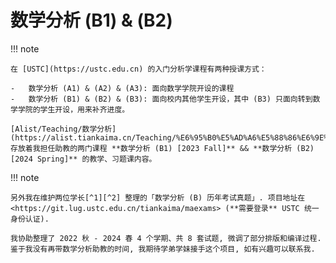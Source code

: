 # 数学分析 (B1) & (B2)

!!! note

    在 [USTC](https://ustc.edu.cn) 的入门分析学课程有两种授课方式：

    -   数学分析 (A1) & (A2) & (A3): 面向数学学院开设的课程
    -   数学分析 (B1) & (B2) & (B3): 面向校内其他学生开设，其中 (B3) 只面向转到数学学院的学生开设，用来补齐进度。

    [Alist/Teaching/数学分析](https://alist.tiankaima.cn/Teaching/%E6%95%B0%E5%AD%A6%E5%88%86%E6%9E%90) 存放着我担任助教的两门课程 **数学分析 (B1) [2023 Fall]** && **数学分析 (B2) [2024 Spring]** 的教学、习题课内容。

!!! note

    另外我在维护两位学长[^1][^2] 整理的「数学分析 (B) 历年考试真题」. 项目地址在 <https://git.lug.ustc.edu.cn/tiankaima/maexams> (**需要登录** USTC 统一身份认证).

    我协助整理了 2022 秋 - 2024 春 4 个学期、共 8 套试题, 微调了部分排版和编译过程. 鉴于我没有再带数学分析助教的时间, 我期待学弟学妹接手这个项目, 如有兴趣可以联系我.

[^1]: 吴天 <http://home.ustc.edu.cn/~wt1997/>
[^2]: 余启帆 <http://home.ustc.edu.cn/~qifan/>
